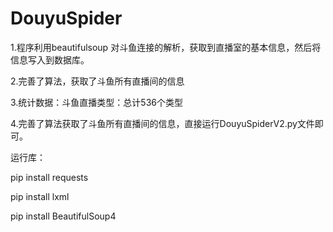 # DouyuSpider
1.程序利用beautifulsoup 对斗鱼连接的解析，获取到直播室的基本信息，然后将信息写入到数据库。

2.完善了算法，获取了斗鱼所有直播间的信息

3.统计数据：斗鱼直播类型：总计536个类型

4.完善了算法获取了斗鱼所有直播间的信息，直接运行DouyuSpiderV2.py文件即可。





运行库：

pip install requests

pip install lxml

pip install BeautifulSoup4
